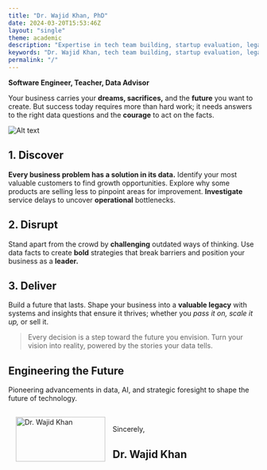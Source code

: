 ```yaml
---
title: "Dr. Wajid Khan, PhD"
date: 2024-03-20T15:53:46Z
layout: "single"
theme: academic
description: "Expertise in tech team building, startup evaluation, legacy software audits, intellectual property protection, and more."
keywords: "Dr. Wajid Khan, tech team building, startup evaluation, legacy software audits, trademarks, patents, AI, data strategy, DAPs"
permalink: "/"
---
```


**Software Engineer, Teacher, Data Advisor**

Your business carries your **dreams, sacrifices,** and the **future** you want to create. But success today requires more than hard work; it needs answers to the right data questions and the **courage** to act on the facts.

![Alt text](/images/3ds6.jpg)


## 1. Discover

**Every business problem has a solution in its data.** Identify your most valuable customers to find growth opportunities. Explore why some products are selling less to pinpoint areas for improvement. **Investigate** service delays to uncover **operational**  bottlenecks.

## 2. **Disrupt** 
Stand apart from the crowd by **challenging** outdated ways of thinking. Use data facts to create **bold** strategies that break barriers and position your business as a **leader.**

## 3. **Deliver** 
Build a future that lasts. Shape your business into a **valuable legacy** with systems and insights that ensure it thrives; whether you *pass it on, scale it up,* or sell it.

> Every decision is a step toward the future you envision. Turn your vision into reality, powered by the stories your data tells.

## Engineering the Future
Pioneering advancements in data, AI, and strategic foresight to shape the future of technology.


<img src="https://wajidkhan.info/images/drwkhan_s.svg" style="padding:15px; float:left;" alt="Dr. Wajid Khan" width="180" height="90"> <br>

Sincerely,
## Dr. Wajid Khan
